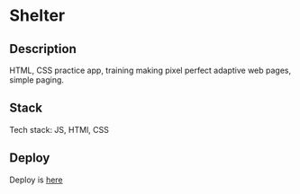 # Shelter

## Description

HTML, CSS practice app, training making pixel perfect adaptive web pages, simple paging.

## Stack

Tech stack: JS, HTMl, CSS

## Deploy

Deploy is [here](https://mikheytsevna.github.io/shelter/shelter/)
